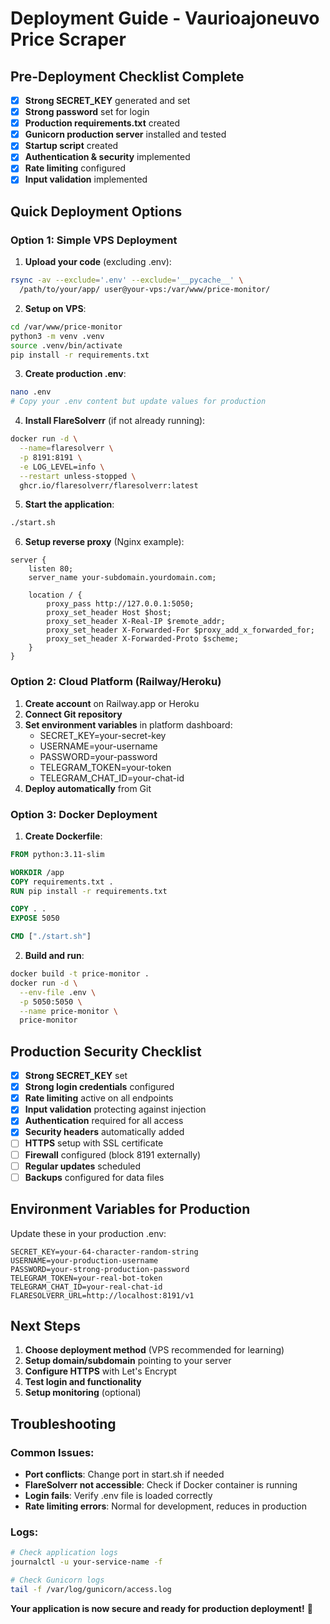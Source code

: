 # Deployment Guide - Vaurioajoneuvo Price Scraper

## Pre-Deployment Checklist Complete

- [x] **Strong SECRET_KEY** generated and set
- [x] **Strong password** set for login
- [x] **Production requirements.txt** created
- [x] **Gunicorn production server** installed and tested
- [x] **Startup script** created
- [x] **Authentication & security** implemented
- [x] **Rate limiting** configured
- [x] **Input validation** implemented

## Quick Deployment Options

### Option 1: Simple VPS Deployment

1. **Upload your code** (excluding .env):
```bash
rsync -av --exclude='.env' --exclude='__pycache__' \
  /path/to/your/app/ user@your-vps:/var/www/price-monitor/
```

2. **Setup on VPS**:
```bash
cd /var/www/price-monitor
python3 -m venv .venv
source .venv/bin/activate
pip install -r requirements.txt
```

3. **Create production .env**:
```bash
nano .env
# Copy your .env content but update values for production
```

4. **Install FlareSolverr** (if not already running):
```bash
docker run -d \
  --name=flaresolverr \
  -p 8191:8191 \
  -e LOG_LEVEL=info \
  --restart unless-stopped \
  ghcr.io/flaresolverr/flaresolverr:latest
```

5. **Start the application**:
```bash
./start.sh
```

6. **Setup reverse proxy** (Nginx example):
```nginx
server {
    listen 80;
    server_name your-subdomain.yourdomain.com;
    
    location / {
        proxy_pass http://127.0.0.1:5050;
        proxy_set_header Host $host;
        proxy_set_header X-Real-IP $remote_addr;
        proxy_set_header X-Forwarded-For $proxy_add_x_forwarded_for;
        proxy_set_header X-Forwarded-Proto $scheme;
    }
}
```

### Option 2: Cloud Platform (Railway/Heroku)

1. **Create account** on Railway.app or Heroku
2. **Connect Git repository**
3. **Set environment variables** in platform dashboard:
   - SECRET_KEY=your-secret-key
   - USERNAME=your-username
   - PASSWORD=your-password
   - TELEGRAM_TOKEN=your-token
   - TELEGRAM_CHAT_ID=your-chat-id
4. **Deploy automatically** from Git

### Option 3: Docker Deployment

1. **Create Dockerfile**:
```dockerfile
FROM python:3.11-slim

WORKDIR /app
COPY requirements.txt .
RUN pip install -r requirements.txt

COPY . .
EXPOSE 5050

CMD ["./start.sh"]
```

2. **Build and run**:
```bash
docker build -t price-monitor .
docker run -d \
  --env-file .env \
  -p 5050:5050 \
  --name price-monitor \
  price-monitor
```

## Production Security Checklist

- [x] **Strong SECRET_KEY** set
- [x] **Strong login credentials** configured
- [x] **Rate limiting** active on all endpoints
- [x] **Input validation** protecting against injection
- [x] **Authentication** required for all access
- [x] **Security headers** automatically added
- [ ] **HTTPS** setup with SSL certificate
- [ ] **Firewall** configured (block 8191 externally)
- [ ] **Regular updates** scheduled
- [ ] **Backups** configured for data files

## Environment Variables for Production

Update these in your production .env:

```env
SECRET_KEY=your-64-character-random-string
USERNAME=your-production-username
PASSWORD=your-strong-production-password
TELEGRAM_TOKEN=your-real-bot-token
TELEGRAM_CHAT_ID=your-real-chat-id
FLARESOLVERR_URL=http://localhost:8191/v1
```

## Next Steps

1. **Choose deployment method** (VPS recommended for learning)
2. **Setup domain/subdomain** pointing to your server
3. **Configure HTTPS** with Let's Encrypt
4. **Test login and functionality**
5. **Setup monitoring** (optional)

## Troubleshooting

### Common Issues:
- **Port conflicts**: Change port in start.sh if needed
- **FlareSolverr not accessible**: Check if Docker container is running
- **Login fails**: Verify .env file is loaded correctly
- **Rate limiting errors**: Normal for development, reduces in production

### Logs:
```bash
# Check application logs
journalctl -u your-service-name -f

# Check Gunicorn logs
tail -f /var/log/gunicorn/access.log
```

**Your application is now secure and ready for production deployment!** 🎉
